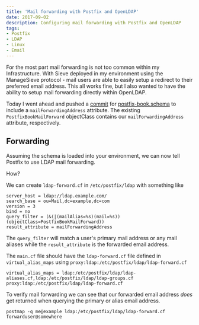```yaml
---
title: 'Mail forwarding with Postfix and OpenLDAP'
date: 2017-09-02
description: Configuring mail forwarding with Postfix and OpenLDAP
tags:
- Postfix
- LDAP
- Linux
- Email
---
```


For the most part mail forwarding is not too common within my Infrastructure. With Sieve deployed in my environment using the ManageSieve protocol - mail users are able to easily setup a redirect to their preferred email address. This all works fine, but I also wanted to have the ability to setup mail forwarding directly within OpenLDAP. 

Today I went ahead and pushed a [commit](https://github.com/variablenix/ldap-mail-schema/commit/e271d5f85b32fef887f341babc2f9028a7da07cb) for [postfix-book.schema](https://github.com/variablenix/ldap-mail-schema/blob/master/postfix-book.schema) to include a `mailForwardingAddress` attribute. The existing `PostfixBookMailForward` objectClass contains our `mailForwardingAddress` attribute, respectively.

## Forwarding
Assuming the schema is loaded into your environment, we can now tell Postfix to use LDAP mail forwarding. 

How?

We can create `ldap-forward.cf` in `/etc/postfix/ldap` with something like

```
server_host = ldap://ldap.example.com/
search_base = ou=Mail,dc=example,dc=com
version = 3
bind = no
query_filter = (&(|(mailAlias=%s)(mail=%s))(objectClass=PostfixBookMailForward))
result_attribute = mailForwardingAddress
```
The `query_filter` will match a user's primary mail address or any mail aliases while the `result_attribute` is the forwarded email address.

The `main.cf` file should have the `ldap-forward.cf` file defined in `virtual_alias_maps` using `proxy:ldap:/etc/postfix/ldap/ldap-forward.cf` 

```
virtual_alias_maps = ldap:/etc/postfix/ldap/ldap-aliases.cf,ldap:/etc/postfix/ldap/ldap-groups.cf proxy:ldap:/etc/postfix/ldap/ldap-forward.cf
```

To verify mail forwarding we can see that our forwarded email address _does_ get returned when querying the primary or alias email address.

```
postmap -q me@example ldap:/etc/postfix/ldap/ldap-forward.cf
forwarduser@somewhere
```